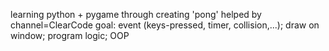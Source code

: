 learning python + pygame through creating 'pong' helped by channel=ClearCode
goal: event (keys-pressed, timer, collision,...); draw on window; program logic; OOP
